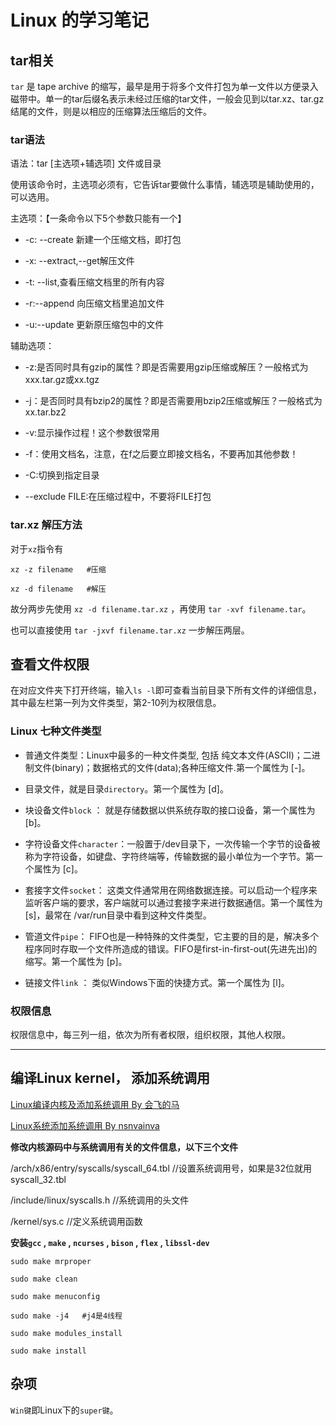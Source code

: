 # Linux 的学习笔记

## tar相关

`tar` 是 tape archive 的缩写，最早是用于将多个文件打包为单一文件以方便录入磁带中。单一的tar后缀名表示未经过压缩的tar文件，一般会见到以tar.xz、tar.gz结尾的文件，则是以相应的压缩算法压缩后的文件。

### tar语法

语法：tar [主选项+辅选项] 文件或目录

使用该命令时，主选项必须有，它告诉tar要做什么事情，辅选项是辅助使用的，可以选用。

主选项：【一条命令以下5个参数只能有一个】

- -c: --create 新建一个压缩文档，即打包

- -x: --extract,--get解压文件

- -t: --list,查看压缩文档里的所有内容

- -r:--append 向压缩文档里追加文件

- -u:--update 更新原压缩包中的文件

辅助选项：

- -z:是否同时具有gzip的属性？即是否需要用gzip压缩或解压？一般格式为xxx.tar.gz或xx.tgz

- -j：是否同时具有bzip2的属性？即是否需要用bzip2压缩或解压？一般格式为xx.tar.bz2

- -v:显示操作过程！这个参数很常用

- -f：使用文档名，注意，在f之后要立即接文档名，不要再加其他参数！

- -C:切换到指定目录

- --exclude FILE:在压缩过程中，不要将FILE打包

### tar.xz 解压方法

对于`xz`指令有

```
xz -z filename   #压缩
```

```
xz -d filename   #解压
```

故分两步先使用 `xz -d filename.tar.xz` ，再使用 `tar -xvf filename.tar`。

也可以直接使用 `tar -jxvf filename.tar.xz` 一步解压两层。

## 查看文件权限

在对应文件夹下打开终端，输入`ls -l`即可查看当前目录下所有文件的详细信息，其中最左栏第一列为文件类型，第2-10列为权限信息。

### Linux 七种文件类型

- 普通文件类型：Linux中最多的一种文件类型, 包括 纯文本文件(ASCII)；二进制文件(binary)；数据格式的文件(data);各种压缩文件.第一个属性为 [-]。

- 目录文件，就是目录`directory`。第一个属性为 [d]。

- 块设备文件`block` ： 就是存储数据以供系统存取的接口设备，第一个属性为 [b]。

- 字符设备文件`character`：一般置于/dev目录下，一次传输一个字节的设备被称为字符设备，如键盘、字符终端等，传输数据的最小单位为一个字节。第一个属性为 [c]。

- 套接字文件`socket`： 这类文件通常用在网络数据连接。可以启动一个程序来监听客户端的要求，客户端就可以通过套接字来进行数据通信。第一个属性为 [s]，最常在 /var/run目录中看到这种文件类型。

- 管道文件`pipe`： FIFO也是一种特殊的文件类型，它主要的目的是，解决多个程序同时存取一个文件所造成的错误。FIFO是first-in-first-out(先进先出)的缩写。第一个属性为 [p]。

- 链接文件`link` ： 类似Windows下面的快捷方式。第一个属性为 [l]。

### 权限信息

权限信息中，每三列一组，依次为所有者权限，组织权限，其他人权限。

---

## 编译Linux kernel， 添加系统调用

[Linux编译内核及添加系统调用 By 会飞的马](https://blog.csdn.net/u010371710/article/details/80382968)

[Linux系统添加系统调用 By nsnvainva](https://blog.csdn.net/weixin_39924920/article/details/80413571)

**修改内核源码中与系统调用有关的文件信息，以下三个文件**

/arch/x86/entry/syscalls/syscall_64.tbl      //设置系统调用号，如果是32位就用syscall_32.tbl

/include/linux/syscalls.h                     //系统调用的头文件

/kernel/sys.c                                 //定义系统调用函数

**安装`gcc` , `make` , `ncurses` , `bison` , `flex` , `libssl-dev`**

```
sudo make mrproper

sudo make clean

sudo make menuconfig

sudo make -j4   #j4是4线程

```

```
sudo make modules_install  

sudo make install
```



## 杂项

`Win键`即Linux下的`super键`。